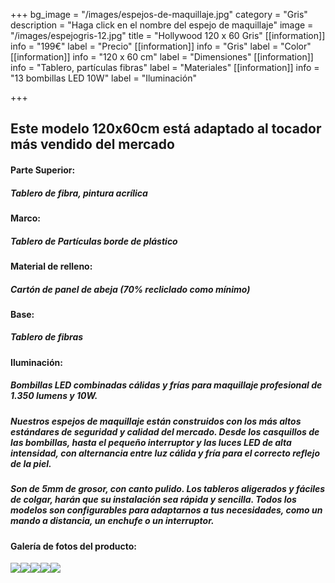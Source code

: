 +++
bg_image = "/images/espejos-de-maquillaje.jpg"
category = "Gris"
description = "Haga click en el nombre del espejo de maquillaje"
image = "/images/espejogris-12.jpg"
title = "Hollywood 120 x 60 Gris"
[[information]]
info = "199€"
label = "Precio"
[[information]]
info = "Gris"
label = "Color"
[[information]]
info = "120 x 60 cm"
label = "Dimensiones"
[[information]]
info = "Tablero, partículas fibras"
label = "Materiales"
[[information]]
info = "13 bombillas LED 10W"
label = "Iluminación"

+++
## Este modelo 120x60cm está adaptado al tocador más vendido del mercado

#### **Parte Superior:**

##### Tablero de fibra, pintura acrílica

#### **Marco:**

##### Tablero de Partículas borde de plástico

#### **Material de relleno:**

##### Cartón de panel de abeja (70% recliclado como mínimo)

#### **Base:**

##### Tablero de fibras

#### **Iluminación:**

##### Bombillas LED combinadas cálidas y frías para maquillaje profesional de 1.350 lumens y 10W.

##### Nuestros espejos de maquillaje están construidos con los más altos estándares de seguridad y calidad del mercado. Desde los casquillos de las bombillas, hasta el pequeño interruptor y las luces LED de alta intensidad, con alternancia entre luz cálida y fría para el correcto reflejo de la piel.

##### Son de 5mm de grosor, con canto pulido. Los tableros aligerados y fáciles de colgar, harán que su instalación sea rápida y sencilla. Todos los modelos son configurables para adaptarnos a tus necesidades, como un mando a distancia, un enchufe o un interruptor.

#### Galería de fotos del producto:

![](/images/espejogris-12.jpg)![](/images/espejogris-22.jpg)![](/images/espejogris-32.jpg)![](/images/medidas.jpg)![](/images/foto-tocador-verde-lateral-con-medidas2.jpg)